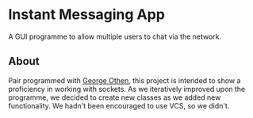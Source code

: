 # Instant Messaging App

A GUI programme to allow multiple users to chat via the network.

## About

Pair programmed with [George Othen](https://github.com/gothentrek), this project is intended to show a proficiency in working with sockets. As we iteratively improved upon the programme, we decided to create new classes as we added new functionality. We hadn't been encouraged to use VCS, so we didn't.